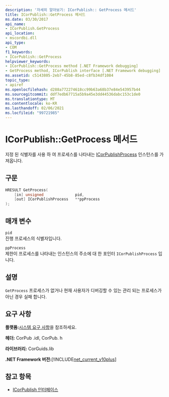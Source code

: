 ```yaml
---
description: '자세히 알아보기: ICorPublish:: GetProcess 메서드'
title: ICorPublish::GetProcess 메서드
ms.date: 03/30/2017
api_name:
- ICorPublish.GetProcess
api_location:
- mscordbi.dll
api_type:
- COM
f1_keywords:
- ICorPublish::GetProcess
helpviewer_keywords:
- ICorPublish::GetProcess method [.NET Framework debugging]
- GetProcess method, ICorPublish interface [.NET Framework debugging]
ms.assetid: c5143805-2eb7-45b8-85ed-c8fb34df1084
topic_type:
- apiref
ms.openlocfilehash: d288a772274618cc99b63a68b37e84e543957b44
ms.sourcegitcommit: ddf7edb67715a5b9a45e3dd44536dabc153c1de0
ms.translationtype: MT
ms.contentlocale: ko-KR
ms.lasthandoff: 02/06/2021
ms.locfileid: "99721985"
---
```

# <a name="icorpublishgetprocess-method"></a>ICorPublish::GetProcess 메서드

지정 된 식별자를 사용 하 여 프로세스를 나타내는 [ICorPublishProcess](icorpublishprocess-interface.md) 인스턴스를 가져옵니다.  
  
## <a name="syntax"></a>구문  
  
```cpp  
HRESULT GetProcess(  
    [in] unsigned              pid,
    [out] ICorPublishProcess   **ppProcess  
);  
```  
  
## <a name="parameters"></a>매개 변수  

 `pid`  
 진행 프로세스의 식별자입니다.  
  
 `ppProcess`  
 제한이 프로세스를 나타내는 인스턴스의 주소에 대 한 포인터 `ICorPublishProcess` 입니다.  
  
## <a name="remarks"></a>설명  

 `GetProcess` 프로세스가 없거나 현재 사용자가 디버깅할 수 있는 관리 되는 프로세스가 아닌 경우 실패 합니다.  
  
## <a name="requirements"></a>요구 사항  

 **플랫폼:**[시스템 요구 사항](../../get-started/system-requirements.md)을 참조하세요.  
  
 **헤더:** CorPub .idl, CorPub. h  
  
 **라이브러리:** CorGuids.lib  
  
 **.NET Framework 버전:**[!INCLUDE[net_current_v10plus](../../../../includes/net-current-v10plus-md.md)]  
  
## <a name="see-also"></a>참고 항목

- [ICorPublish 인터페이스](icorpublish-interface.md)
